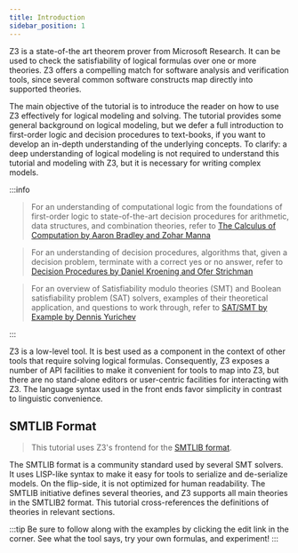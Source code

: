 ```yaml
---
title: Introduction
sidebar_position: 1
---
```



Z3 is a state-of-the art theorem prover from Microsoft Research. It can be used to check the satisfiability of logical formulas over one or more theories. Z3 offers a compelling match for software analysis and verification tools, since several common software constructs map directly into supported theories.

The main objective of the tutorial is to introduce the reader on how to use Z3 effectively for logical modeling and solving. The tutorial provides some general background on logical modeling, but we defer a full introduction to first-order logic and decision procedures to text-books, if you want to develop an in-depth understanding of the underlying concepts. To clarify: a deep understanding of logical modeling is not required to understand this tutorial and modeling with Z3, but it is necessary for writing complex models.

:::info
 
 > For an understanding of computational logic from the foundations of first-order logic to state-of-the-art decision procedures for arithmetic, data structures, and combination theories, refer to  [The Calculus of Computation by Aaron Bradley and Zohar Manna](https://theory.stanford.edu/~arbrad/book.html)

 > For an understanding of decision procedures, algorithms that, given a decision problem, terminate with a correct yes or no answer, refer to [Decision Procedures by Daniel Kroening and Ofer Strichman](http://www.decision-procedures.org/)
 
 > For an overview of Satisfiability modulo theories (SMT) and Boolean satisfiability problem (SAT) solvers, examples of their theoretical application, and questions to work through, refer to [SAT/SMT by Example by Dennis Yurichev](https://sat-smt.codes/SAT_SMT_by_example.pdf) 

:::

Z3 is a low-level tool. It is best used as a component in the context of other tools that require solving logical formulas. Consequently, Z3 exposes a number of API facilities to make it convenient for tools to map into Z3, but there are no stand-alone editors or user-centric facilities for interacting with Z3. The language syntax used in the front ends favor simplicity in contrast to linguistic convenience.

## SMTLIB Format

> This tutorial uses Z3's frontend for the [SMTLIB format](http://smtlib.cs.uiowa.edu/).

The SMTLIB format is a community standard used by several SMT solvers. 
It uses LISP-like syntax to make it easy for tools to serialize and de-serialize models. 
On the flip-side, it is not optimized for human readability. 
The SMTLIB initiative defines several theories, and Z3 supports all main theories in the SMTLIB2 format.
This tutorial cross-references the definitions of theories in relevant sections.

:::tip
 Be sure to follow along with the examples by clicking the edit link in the corner. See what the tool says, try your own formulas, and experiment!
:::
